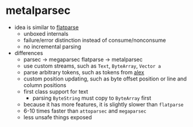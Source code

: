 # metalparsec

- idea is similar to [flatparse](https://github.com/AndrasKovacs/flatparse)
    - unboxed internals
    - failure/error distinction instead of consume/nonconsume
    - no incremental parsing
- differences
    - parsec -> megaparsec
      flatparse -> metalparsec
    - use custom streams, such as `Text`, `ByteArray`, `Vector a`
    - parse arbitrary tokens, such as tokens from [alex](https://github.com/haskell/alex)
    - custom position updating, such as byte offset position or line and column positions
    - first class support for text
      - parsing `ByteString` must copy to `ByteArray` first
    - because it has more features, it is slightly slower than `flatparse`
    - 6-10 times faster than `attoparsec` and `megaparsec`
    - less unsafe things exposed
